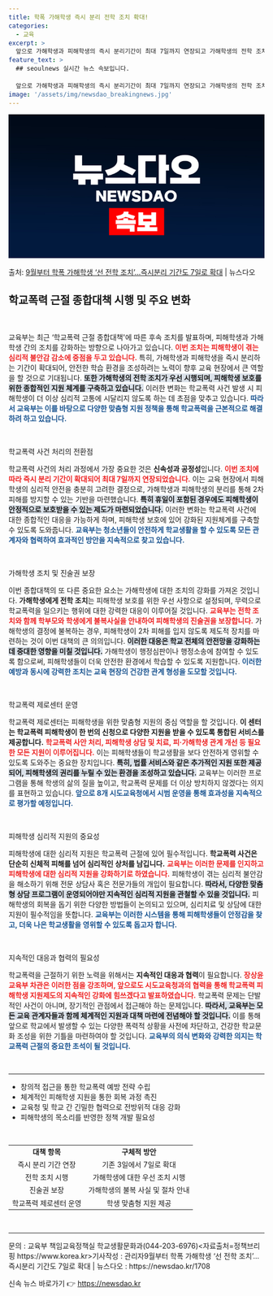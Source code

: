 ```yaml
---
title: 학폭 가해학생 즉시 분리 전학 조치 확대!
categories:
  - 교육
excerpt: >
  앞으로 가해학생과 피해학생의 즉시 분리기간이 최대 7일까지 연장되고 가해학생의 전학 조치가 우선 시행돼 피해…
feature_text: >
  ## seoulnews 실시간 뉴스 속보입니다.

  앞으로 가해학생과 피해학생의 즉시 분리기간이 최대 7일까지 연장되고 가해학생의 전학 조치가 우선 시행돼 피해…
image: '/assets/img/newsdao_breakingnews.jpg'
---
```


![뉴스다오 속보](/assets/img/newsdao_breakingnews.jpg)

<p>출처: <a href="https://newsdao.kr/1708" rel="dofollow">9월부터 학폭 가해학생 ‘선 전학 조치’…즉시분리 기간도 7일로 확대</a> | 뉴스다오</p>

<h2 data-ke-size="size26">학교폭력 근절 종합대책 시행 및 주요 변화</h2>

<p data-ke-size="size16">&nbsp;</p>

교육부는 최근 ‘학교폭력 근절 종합대책'에 따른 후속 조치를 발표하며, 피해학생과 가해학생 간의 조치를 강화하는 방향으로 나아가고 있습니다. <b><span style="color: #ee2323;">이번 조치는 피해학생이 겪는 심리적 불안감 감소에 중점을 두고 있습니다.</span></b> 특히, 가해학생과 피해학생을 즉시 분리하는 기간이 확대되어, 안전한 학습 환경을 조성하려는 노력이 향후 교육 현장에서 큰 역할을 할 것으로 기대됩니다. <b><span style="background-color: #21538527;">또한 가해학생의 전학 조치가 우선 시행되며, 피해학생 보호를 위한 종합적인 지원 체계를 구축하고 있습니다.</span></b> 이러한 변화는 학교폭력 사건 발생 시 피해학생이 더 이상 심리적 고통에 시달리지 않도록 하는 데 초점을 맞추고 있습니다. <b><span style="color: #1a5490;">따라서 교육부는 이를 바탕으로 다양한 맞춤형 지원 정책을 통해 학교폭력을 근본적으로 해결하려 하고 있습니다.</span></b>

<p data-ke-size="size16">&nbsp;</p>

학교폭력 사건 처리의 전환점

학교폭력 사건의 처리 과정에서 가장 중요한 것은 <b>신속성과 공정성</b>입니다. <b><span style="color: #ee2323;">이번 조치에 따라 즉시 분리 기간이 확대되어 최대 7일까지 연장되었습니다.</span></b> 이는 교육 현장에서 피해학생의 심리적 안전을 충분히 고려한 결정으로, 가해학생과 피해학생의 분리를 통해 2차 피해를 방지할 수 있는 기반을 마련했습니다. <b><span style="background-color: #21538527;">특히 휴일이 포함된 경우에도 피해학생이 안정적으로 보호받을 수 있는 제도가 마련되었습니다.</span></b> 이러한 변화는 학교폭력 사건에 대한 종합적인 대응을 가능하게 하며, 피해학생 보호에 있어 강화된 지원체계를 구축할 수 있도록 도와줍니다. <b><span style="color: #1a5490;">교육부는 청소년들이 안전하게 학교생활을 할 수 있도록 모든 관계자와 협력하여 효과적인 방안을 지속적으로 찾고 있습니다.</span></b>

<p data-ke-size="size16">&nbsp;</p>

가해학생 조치 및 진술권 보장

이번 종합대책의 또 다른 중요한 요소는 가해학생에 대한 조치의 강화를 가져온 것입니다. <b>가해학생에게 전학 조치</b>는 피해학생 보호를 위한 우선 사항으로 설정되며, 무력으로 학교폭력을 일으키는 행위에 대한 강력한 대응이 이루어질 것입니다. <b><span style="color: #ee2323;">교육부는 전학 조치와 함께 학부모와 학생에게 불복사실을 안내하여 피해학생의 진술권을 보장합니다.</span></b> 가해학생의 결정에 불복하는 경우, 피해학생이 2차 피해를 입지 않도록 제도적 장치를 마련하는 것이 이번 대책의 큰 의의입니다. <b><span style="background-color: #21538527;">이러한 대응은 학교 전체의 안전망을 강화하는 데 중대한 영향을 미칠 것입니다.</span></b> 가해학생이 행정심판이나 행정소송에 참여할 수 있도록 함으로써, 피해학생들이 더욱 안전한 환경에서 학습할 수 있도록 지원합니다. <b><span style="color: #1a5490;">이러한 예방과 동시에 강력한 조치는 교육 현장의 건강한 관계 형성을 도모할 것입니다.</span></b>

<p data-ke-size="size16">&nbsp;</p>

학교폭력 제로센터 운영

학교폭력 제로센터는 피해학생을 위한 맞춤형 지원의 중심 역할을 할 것입니다. <b>이 센터는 학교폭력 피해학생이 한 번의 신청으로 다양한 지원을 받을 수 있도록 통합된 서비스를 제공합니다.</b> <b><span style="color: #ee2323;">학교폭력 사안 처리, 피해학생 상담 및 치료, 피·가해학생 관계 개선 등 필요한 모든 지원이 이루어집니다.</span></b> 이는 피해학생들이 학교생활을 보다 안전하게 영위할 수 있도록 도와주는 중요한 장치입니다. <b><span style="background-color: #21538527;">특히, 법률 서비스와 같은 추가적인 지원 또한 제공되어, 피해학생의 권리를 누릴 수 있는 환경을 조성하고 있습니다.</span></b> 교육부는 이러한 프로그램을 통해 학생의 삶의 질을 높이고, 학교폭력 문제를 더 이상 방치하지 않겠다는 의지를 표현하고 있습니다. <b><span style="color: #1a5490;">앞으로 8개 시도교육청에서 시범 운영을 통해 효과성을 지속적으로 평가할 예정입니다.</span></b>

<p data-ke-size="size16">&nbsp;</p>

피해학생 심리적 지원의 중요성

피해학생에 대한 심리적 지원은 학교폭력 근절에 있어 필수적입니다. <b>학교폭력 사건은 단순히 신체적 피해를 넘어 심리적인 상처를 남깁니다.</b> <b><span style="color: #ee2323;">교육부는 이러한 문제를 인지하고 피해학생에 대한 심리적 지원을 강화하기로 하였습니다.</span></b> 피해학생이 겪는 심리적 불안감을 해소하기 위해 전문 상담사 혹은 전문가들의 개입이 필요합니다. <b><span style="background-color: #21538527;">따라서, 다양한 맞춤형 상담 프로그램이 운영되어야만 지속적인 심리적 지원을 관철할 수 있을 것입니다.</span></b> 피해학생의 회복을 돕기 위한 다양한 방법들이 논의되고 있으며, 심리치료 및 상담에 대한 지원이 필수적임을 뜻합니다. <b><span style="color: #1a5490;">교육부는 이러한 시스템을 통해 피해학생들이 안정감을 찾고, 더욱 나은 학교생활을 영위할 수 있도록 돕고자 합니다.</span></b>

<p data-ke-size="size16">&nbsp;</p>

지속적인 대응과 협력의 필요성

학교폭력을 근절하기 위한 노력을 위해서는 <b>지속적인 대응과 협력</b>이 필요합니다. <b><span style="color: #ee2323;">장상윤 교육부 차관은 이러한 점을 강조하며, 앞으로도 시도교육청과의 협력을 통해 학교폭력 피해학생 지원제도의 지속적인 강화에 힘쓰겠다고 발표하였습니다.</span></b> 학교폭력 문제는 단발적인 사건이 아니며, 장기적인 관점에서 접근해야 하는 문제입니다. <b><span style="background-color: #21538527;">따라서, 교육부는 모든 교육 관계자들과 함께 체계적인 지원과 대책 마련에 전념해야 할 것입니다.</span></b> 이를 통해 앞으로 학교에서 발생할 수 있는 다양한 폭력적 상황을 사전에 차단하고, 건강한 학교문화 조성을 위한 기틀을 마련하여야 할 것입니다. <b><span style="color: #1a5490;">교육부의 의식 변화와 강력한 의지는 학교폭력 근절의 중요한 초석이 될 것입니다.</span></b>

<p data-ke-size="size16">&nbsp;</p>

<hr>

<ul>
    <li> 창의적 접근을 통한 학교폭력 예방 전략 수립</li>
    <li> 체계적인 피해학생 지원을 통한 회복 과정 촉진</li>
    <li> 교육청 및 학교 간 긴밀한 협력으로 전방위적 대응 강화</li>
    <li> 피해학생의 목소리를 반영한 정책 개발 필요성</li>
</ul>

<p data-ke-size="size16">&nbsp;</p>

<table style="width:100%; border-collapse:collapse;">
    <tr>
        <td style="text-align: center; height: 17px;"><b>대책 항목</b></td>
        <td style="text-align: center; height: 17px;"><b>구체적 방안</b></td>
    </tr>
    <tr>
        <td style="text-align: center; height: 17px;">즉시 분리 기간 연장</td>
        <td style="text-align: center; height: 17px;">기존 3일에서 7일로 확대</td>
    </tr>
    <tr>
        <td style="text-align: center; height: 17px;">전학 조치 시행</td>
        <td style="text-align: center; height: 17px;">가해학생에 대한 우선 조치 시행</td>
    </tr>
    <tr>
        <td style="text-align: center; height: 17px;">진술권 보장</td>
        <td style="text-align: center; height: 17px;">가해학생의 불복 사실 및 절차 안내</td>
    </tr>
    <tr>
        <td style="text-align: center; height: 17px;">학교폭력 제로센터 운영</td>
        <td style="text-align: center; height: 17px;">학생 맞춤형 지원 제공</td>
    </tr>
</table>

<p data-ke-size="size16">&nbsp;</p> 

<hr>

<p>문의 : 교육부 책임교육정책실 학교생활문화과(044-203-6976)<자료출처=정책브리핑 https://www.korea.kr>기사작성 : 관리자9월부터 학폭 가해학생 ‘선 전학 조치’…즉시분리 기간도 7일로 확대 | 뉴스다오  : https://newsdao.kr/1708</p> 

신속 뉴스 바로가기 👉 <a href="https://newsdao.kr" rel="dofollow">https://newsdao.kr</a>


